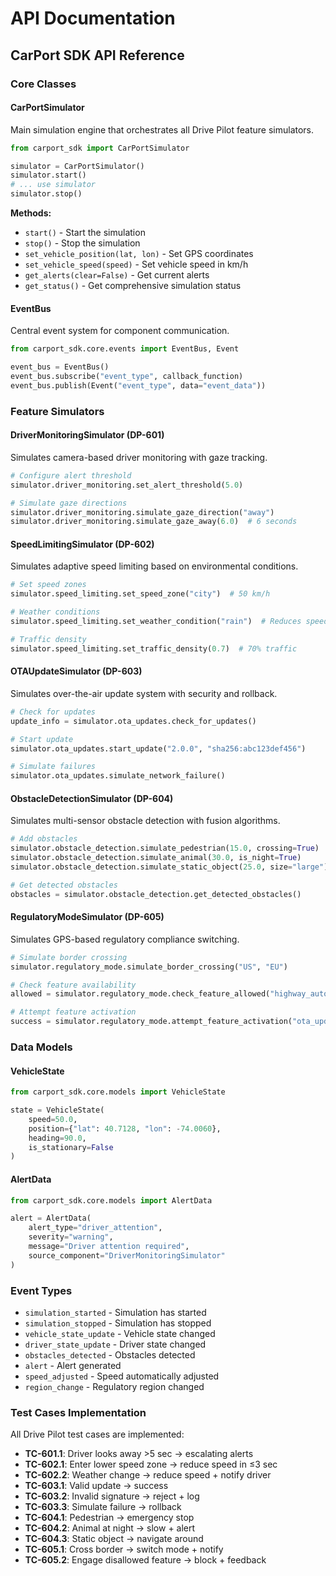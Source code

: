 # API Documentation

## CarPort SDK API Reference

### Core Classes

#### CarPortSimulator

Main simulation engine that orchestrates all Drive Pilot feature simulators.

```python
from carport_sdk import CarPortSimulator

simulator = CarPortSimulator()
simulator.start()
# ... use simulator
simulator.stop()
```

**Methods:**
- `start()` - Start the simulation
- `stop()` - Stop the simulation
- `set_vehicle_position(lat, lon)` - Set GPS coordinates
- `set_vehicle_speed(speed)` - Set vehicle speed in km/h
- `get_alerts(clear=False)` - Get current alerts
- `get_status()` - Get comprehensive simulation status

#### EventBus

Central event system for component communication.

```python
from carport_sdk.core.events import EventBus, Event

event_bus = EventBus()
event_bus.subscribe("event_type", callback_function)
event_bus.publish(Event("event_type", data="event_data"))
```

### Feature Simulators

#### DriverMonitoringSimulator (DP-601)

Simulates camera-based driver monitoring with gaze tracking.

```python
# Configure alert threshold
simulator.driver_monitoring.set_alert_threshold(5.0)

# Simulate gaze directions
simulator.driver_monitoring.simulate_gaze_direction("away")
simulator.driver_monitoring.simulate_gaze_away(6.0)  # 6 seconds
```

#### SpeedLimitingSimulator (DP-602)

Simulates adaptive speed limiting based on environmental conditions.

```python
# Set speed zones
simulator.speed_limiting.set_speed_zone("city")  # 50 km/h

# Weather conditions
simulator.speed_limiting.set_weather_condition("rain")  # Reduces speed

# Traffic density
simulator.speed_limiting.set_traffic_density(0.7)  # 70% traffic
```

#### OTAUpdateSimulator (DP-603)

Simulates over-the-air update system with security and rollback.

```python
# Check for updates
update_info = simulator.ota_updates.check_for_updates()

# Start update
simulator.ota_updates.start_update("2.0.0", "sha256:abc123def456")

# Simulate failures
simulator.ota_updates.simulate_network_failure()
```

#### ObstacleDetectionSimulator (DP-604)

Simulates multi-sensor obstacle detection with fusion algorithms.

```python
# Add obstacles
simulator.obstacle_detection.simulate_pedestrian(15.0, crossing=True)
simulator.obstacle_detection.simulate_animal(30.0, is_night=True)
simulator.obstacle_detection.simulate_static_object(25.0, size="large")

# Get detected obstacles
obstacles = simulator.obstacle_detection.get_detected_obstacles()
```

#### RegulatoryModeSimulator (DP-605)

Simulates GPS-based regulatory compliance switching.

```python
# Simulate border crossing
simulator.regulatory_mode.simulate_border_crossing("US", "EU")

# Check feature availability
allowed = simulator.regulatory_mode.check_feature_allowed("highway_autopilot")

# Attempt feature activation
success = simulator.regulatory_mode.attempt_feature_activation("ota_updates")
```

### Data Models

#### VehicleState

```python
from carport_sdk.core.models import VehicleState

state = VehicleState(
    speed=50.0,
    position={"lat": 40.7128, "lon": -74.0060},
    heading=90.0,
    is_stationary=False
)
```

#### AlertData

```python
from carport_sdk.core.models import AlertData

alert = AlertData(
    alert_type="driver_attention",
    severity="warning",
    message="Driver attention required",
    source_component="DriverMonitoringSimulator"
)
```

### Event Types

- `simulation_started` - Simulation has started
- `simulation_stopped` - Simulation has stopped
- `vehicle_state_update` - Vehicle state changed
- `driver_state_update` - Driver state changed
- `obstacles_detected` - Obstacles detected
- `alert` - Alert generated
- `speed_adjusted` - Speed automatically adjusted
- `region_change` - Regulatory region changed

### Test Cases Implementation

All Drive Pilot test cases are implemented:

- **TC-601.1**: Driver looks away >5 sec → escalating alerts
- **TC-602.1**: Enter lower speed zone → reduce speed in ≤3 sec
- **TC-602.2**: Weather change → reduce speed + notify driver
- **TC-603.1**: Valid update → success
- **TC-603.2**: Invalid signature → reject + log
- **TC-603.3**: Simulate failure → rollback
- **TC-604.1**: Pedestrian → emergency stop
- **TC-604.2**: Animal at night → slow + alert
- **TC-604.3**: Static object → navigate around
- **TC-605.1**: Cross border → switch mode + notify
- **TC-605.2**: Engage disallowed feature → block + feedback